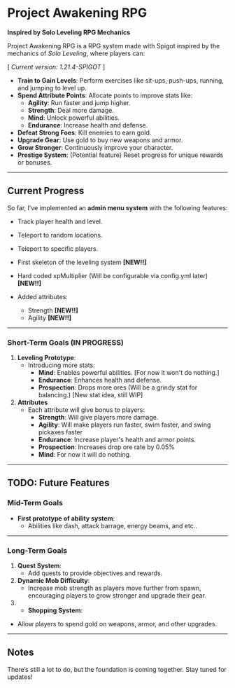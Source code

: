 # **Project Awakening RPG**

**Inspired by Solo Leveling RPG Mechanics**

Project Awakening RPG is a RPG system made with Spigot inspired by the mechanics of *Solo Leveling*, where players can:

[ *Current version: 1.21.4-SPIGOT* ]

- **Train to Gain Levels**: Perform exercises like sit-ups, push-ups, running, and jumping to level up.
- **Spend Attribute Points**: Allocate points to improve stats like:
    - **Agility**: Run faster and jump higher.
    - **Strength**: Deal more damage.
    - **Mind**: Unlock powerful abilities.
    - **Endurance**: Increase health and defense.
- **Defeat Strong Foes**: Kill enemies to earn gold.
- **Upgrade Gear**: Use gold to buy new weapons and armor.
- **Grow Stronger**: Continuously improve your character.
- **Prestige System**: (Potential feature) Reset progress for unique rewards or bonuses.

---

## **Current Progress**

So far, I’ve implemented an **admin menu system** with the following features:
- Track player health and level.
- Teleport to random locations.
- Teleport to specific players.
- First skeleton of the leveling system **[NEW!!]**
- Hard coded xpMultiplier (Will be configurable via config.yml later) **[NEW!!]**

- Added attributes:
    - Strength **[NEW!!]**
    - Agility **[NEW!!]**

---

### **Short-Term Goals (IN PROGRESS)**
1. **Leveling Prototype**:
    - Introducing more stats:
        - **Mind**: Enables powerful abilities. [For now it won't do nothing.]
        - **Endurance**: Enhances health and defense.
        - **Prospection**: Drops more ores (Will be a grindy stat for balancing.) [New stat idea, still WIP]
2. **Attributes** 
   - Each attribute will give bonus to players: 
     - **Strength**: Will give players more damage.
     - **Agility**: Will make players run faster, swim faster, and swing pickaxes faster
     - **Endurance**: Increase player's health and armor points.
     - **Prospection**: Increases drop ore rate by 0.05%
     - **Mind**: For now it will do nothing.

---

## **TODO: Future Features**

### **Mid-Term Goals**

- **First prototype of ability system**:
    - Abilities like dash, attack barrage, energy beams, and etc..

---

### **Long-Term Goals**
1. **Quest System**:
    - Add quests to provide objectives and rewards.
2. **Dynamic Mob Difficulty**:
    - Increase mob strength as players move further from spawn, encouraging players to grow stronger and upgrade their gear.
3. - **Shopping System**:
- Allow players to spend gold on weapons, armor, and other upgrades.

---

## **Notes**
There’s still a lot to do, but the foundation is coming together. Stay tuned for updates!